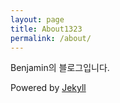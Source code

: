 ```yaml
---
layout: page
title: About1323
permalink: /about/
---
```

Benjamin의 블로그입니다. 

Powered by [Jekyll](https://github.com/jekyll)